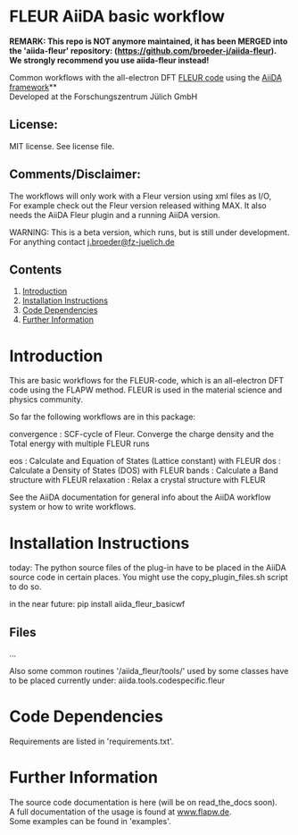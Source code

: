 FLEUR AiiDA basic workflow
===================

**REMARK: This repo is NOT anymore maintained, it has been MERGED into the 'aiida-fleur' repository: (https://github.com/broeder-j/aiida-fleur). We strongly recommend you use aiida-fleur instead!**

Common workflows with the all-electron DFT [FLEUR code](http://www.flapw.de) using the [AiiDA framework](http://www.aiida.net)**  
Developed at the Forschungszentrum Jülich GmbH  

License:
--------
MIT license.
See license file.


Comments/Disclaimer:
--------------------
The workflows will only work with a Fleur version using xml files as I/O,  
For example check out the Fleur version released withing MAX. 
It also needs the AiiDA Fleur plugin and a running AiiDA version.

WARNING: This is a beta version, which runs, but is still under development.  
For anything contact j.broeder@fz-juelich.de


Contents
--------
1. [Introduction](#Introduction)
2. [Installation Instructions](#Installation)
3. [Code Dependencies](#Dependencies)
4. [Further Information](#FurtherInfo)

Introduction <a name="Introduction"></a>
========================================

This are basic workflows for the FLEUR-code,
which is an all-electron DFT code using the FLAPW method.
FLEUR is used in the material science and physics community.

So far the following workflows are in this package:

convergence : SCF-cycle of Fleur. Converge the charge density and the Total energy with multiple FLEUR runs

eos : Calculate and Equation of States (Lattice constant) with FLEUR
dos : Calculate a Density of States (DOS) with FLEUR
bands : Calculate a Band structure with FLEUR
relaxation : Relax a crystal structure with FLEUR

See the AiiDA documentation for general info about the AiiDA workflow system or how to write workflows.

Installation Instructions <a name="Installation"></a>
=====================================================

today:
The python source files of the plug-in have to be placed in the AiiDA source code in certain places. 
You might use the copy_plugin_files.sh script to do so.

in the near future:
pip install aiida_fleur_basicwf


Files
-----
...

Also some common routines '/aiida_fleur/tools/' used by some classes have to be placed currently under:
aiida.tools.codespecific.fleur 


Code Dependencies <a name="Dependencies"></a>
=============================================

Requirements are listed in 'requirements.txt'.

Further Information <a name="FurtherInfo"></a>
=============================================

The source code documentation is here (will be on read_the_docs soon).  
A full documentation of the usage is found at www.flapw.de.   
Some examples can be found in 'examples'.







